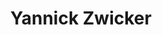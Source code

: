 ---
title: "Yannick Zwicker"
draft: false
type: about-us
# post image
image: "/images/ins/about-us/yannick-zwicker.jpg"
# This is the meta description used by search engines (see https://moz.com/learn/seo/meta-description)
# Recommended length: 50–160 characters (Google truncates snippets to ~155–160 characters)
description: "Network Engineer at INS Institute for Networked Solutions in eastern Switzerland."
# weight determines the order in which the team members are listed in the about us page
weight: 3
email: "yannick.zwicker@ost.ch"
function: 
  - "Network Engineer"
academicTitle: "BSc. FHO in Computer Science"
certifications:
  - "CCNA Instructor"
  - "CKA"
tags: 
  - "kubernetes"
  - "ansible"
  - "devops"
  - "ci/cd"
  - "cloudnative"
  - "docker"
  - "network-automation"
  - "python"
---